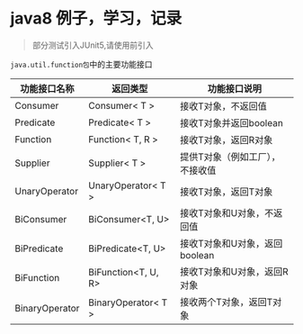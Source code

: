 # java8 例子，学习，记录
> 部分测试引入JUnit5,请使用前引入

`java.util.function包`中的主要功能接口

| 功能接口名称   | 返回类型            | 功能接口说明                    |
| -------------- | ------------------- | ------------------------------- |
| Consumer       | Consumer< T >       | 接收T对象，不返回值             |
| Predicate      | Predicate< T >      | 接收T对象并返回boolean          |
| Function       | Function< T, R >    | 接收T对象，返回R对象            |
| Supplier       | Supplier< T >       | 提供T对象（例如工厂），不接收值 |
| UnaryOperator  | UnaryOperator< T >  | 接收T对象，返回T对象            |
| BiConsumer     | BiConsumer<T, U>    | 接收T对象和U对象，不返回值      |
| BiPredicate    | BiPredicate<T, U>   | 接收T对象和U对象，返回boolean   |
| BiFunction     | BiFunction<T, U, R> | 接收T对象和U对象，返回R对象     |
| BinaryOperator | BinaryOperator< T > | 接收两个T对象，返回T对象        |